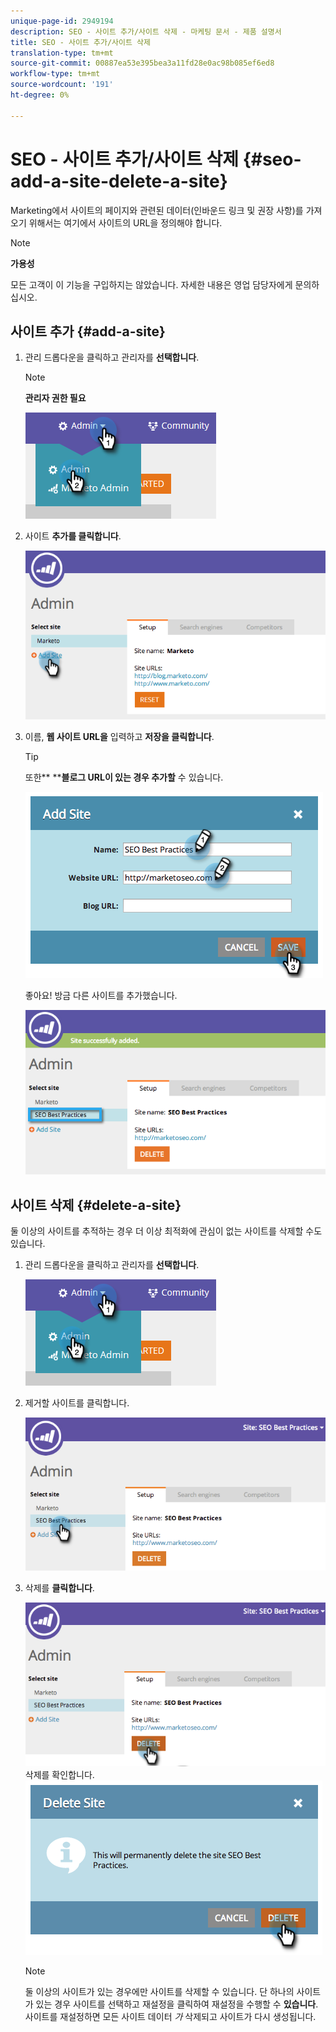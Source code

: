 ```yaml
---
unique-page-id: 2949194
description: SEO - 사이트 추가/사이트 삭제 - 마케팅 문서 - 제품 설명서
title: SEO - 사이트 추가/사이트 삭제
translation-type: tm+mt
source-git-commit: 00887ea53e395bea3a11fd28e0ac98b085ef6ed8
workflow-type: tm+mt
source-wordcount: '191'
ht-degree: 0%

---
```



# SEO - 사이트 추가/사이트 삭제 {#seo-add-a-site-delete-a-site}

Marketing에서 사이트의 페이지와 관련된 데이터(인바운드 링크 및 권장 사항)를 가져오기 위해서는 여기에서 사이트의 URL을 정의해야 합니다.

>[!NOTE]
>
>**가용성**
>
>모든 고객이 이 기능을 구입하지는 않았습니다. 자세한 내용은 영업 담당자에게 문의하십시오.

## 사이트 추가 {#add-a-site}

1. 관리 드롭다운을 클릭하고 관리자를 **선택합니다**.

   >[!NOTE]
   >
   >**관리자 권한 필요**

   ![](assets/one.png)

1. 사이트 **추가를 클릭합니다**.

   ![](assets/two.png)

1. 이름, **웹 사이트 URL을** 입력하고 **저장을 클릭합니다**.

   >[!TIP]
   >
   >또한** ****블로그 URL이 있는 경우 추가할** 수 있습니다.

   ![](assets/image2014-9-17-21-3a19-3a51.png)

   좋아요! 방금 다른 사이트를 추가했습니다.

   ![](assets/four.png)

## 사이트 삭제 {#delete-a-site}

둘 이상의 사이트를 추적하는 경우 더 이상 최적화에 관심이 없는 사이트를 삭제할 수도 있습니다.

1. 관리 드롭다운을 클릭하고 관리자를 **선택합니다**.

   ![](assets/one.png)

1. 제거할 사이트를 클릭합니다.

   ![](assets/six.png)

1. 삭제를 **클릭합니다**.

   ![](assets/seven.png)
삭제를 확인합니다.
   ![](assets/image2014-9-17-21-3a21-3a22.png)

   >[!NOTE]
   >
   >둘 이상의 사이트가 있는 경우에만 사이트를 삭제할 수 있습니다. 단 하나의 사이트가 있는 경우 사이트를 선택하고 재설정을 클릭하여 재설정을 수행할 수 **있습니다**. 사이트를 재설정하면 모든 사이트 데이터 *가* 삭제되고 사이트가 다시 생성됩니다.

